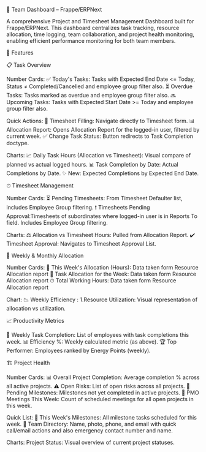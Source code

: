 🧭 Team Dashboard – Frappe/ERPNext 

A comprehensive Project and Timesheet Management Dashboard built for Frappe/ERPNext. This
dashboard centralizes task tracking, resource allocation, time logging, team collaboration, and project
health monitoring, enabling efficient performance monitoring for both team members.

🚀 Features

📋 Task Overview

Number Cards:
✅ Today's Tasks: Tasks with Expected End Date <= Today, Status ≠ Completed/Cancelled and employee group filter also.
⏳ Overdue Tasks: Tasks marked as overdue and employee group filter also.
🔜 Upcoming Tasks: Tasks with Expected Start Date >= Today and employee group filter also.

Quick Actions:
📝 Timesheet Filling: Navigate directly to Timesheet form.
📊 Allocation Report: Opens Allocation Report for the logged-in user, filtered by current week.
✅ Change Task Status: Button redirects to Task Completion doctype.

Charts:
📈 Daily Task Hours (Allocation vs Timesheet): Visual compare of planned vs actual logged hours.
📊 Task Completion by Date: Actual Completions by Date. ✨ New: Expected Completions by Expected End Date.

⏱ Timesheet Management

Number Cards:
⏳ Pending Timesheets: From Timesheet Defaulter list, includes Employee Group filtering.
❗ Timesheets Pending Approval:Timesheets of subordinates where logged-in user is in Reports To field.
Includes Employee Group filtering.

Charts:
⚖️ Allocation vs Timesheet Hours: Pulled from Allocation Report.
✔️ Timesheet Approval: Navigates to Timesheet Approval List.

📅 Weekly & Monthly Allocation

Number Cards:
📆 This Week's Allocation (Hours): Data taken form Resource Allocation report 
📌 Task Allocation for the Week: Data taken form Resource Allocation report 
⏱ Total Working Hours: Data taken form Resource Allocation report 

Chart:
📉 Weekly Efficiency :
                      1.Resource Utilization: Visual representation of allocation vs utilization.

📈 Productivity Metrics

📄 Weekly Task Completion: List of employees with task completions this week.
📊 Efficiency %: Weekly calculated metric (as above).
🏆 Top Performer: Employees ranked by Energy Points (weekly).

🏗 Project Health

Number Cards:
📊 Overall Project Completion: Average completion % across all active projects.
⚠️ Open Risks: List of open risks across all projects.
🎯 Pending Milestones: Milestones not yet completed in active projects.
📅 PMO Meetings This Week: Count of scheduled meetings for all open projects in this week.

Quick List:
📌 This Week's Milestones: All milestone tasks scheduled for this week.
👥 Team Directory: Name, photo, phone, and email with quick call/email actions and also emergency contact number and name.

Charts:
Project Status: Visual overview of current project statuses.

